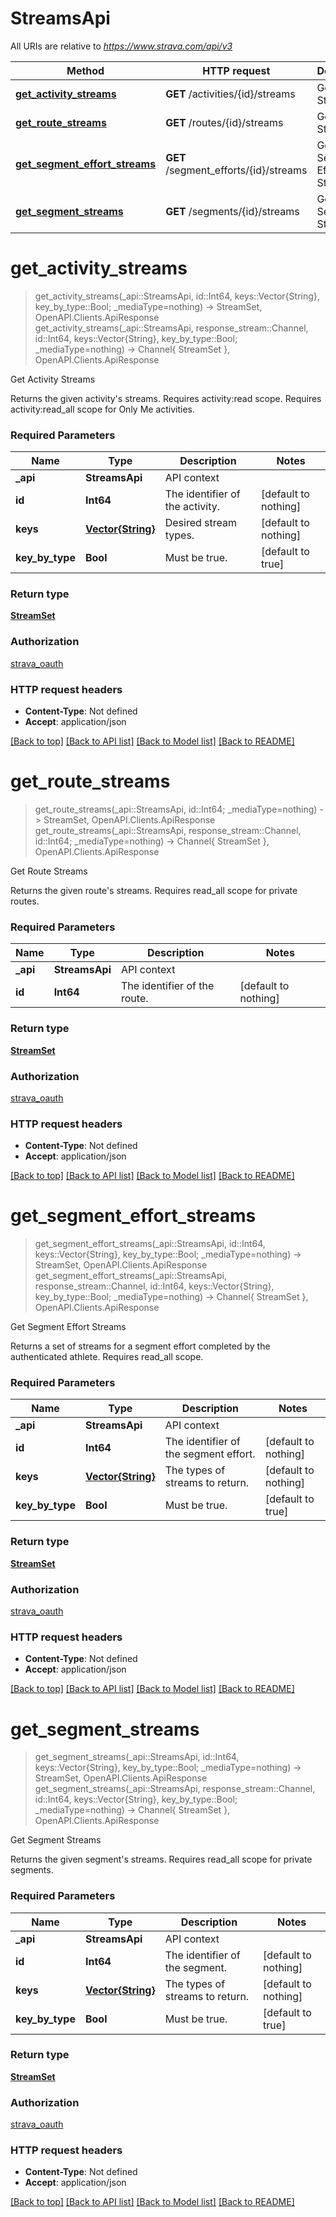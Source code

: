 # StreamsApi

All URIs are relative to *https://www.strava.com/api/v3*

Method | HTTP request | Description
------------- | ------------- | -------------
[**get_activity_streams**](StreamsApi.md#get_activity_streams) | **GET** /activities/{id}/streams | Get Activity Streams
[**get_route_streams**](StreamsApi.md#get_route_streams) | **GET** /routes/{id}/streams | Get Route Streams
[**get_segment_effort_streams**](StreamsApi.md#get_segment_effort_streams) | **GET** /segment_efforts/{id}/streams | Get Segment Effort Streams
[**get_segment_streams**](StreamsApi.md#get_segment_streams) | **GET** /segments/{id}/streams | Get Segment Streams


# **get_activity_streams**
> get_activity_streams(_api::StreamsApi, id::Int64, keys::Vector{String}, key_by_type::Bool; _mediaType=nothing) -> StreamSet, OpenAPI.Clients.ApiResponse <br/>
> get_activity_streams(_api::StreamsApi, response_stream::Channel, id::Int64, keys::Vector{String}, key_by_type::Bool; _mediaType=nothing) -> Channel{ StreamSet }, OpenAPI.Clients.ApiResponse

Get Activity Streams

Returns the given activity's streams. Requires activity:read scope. Requires activity:read_all scope for Only Me activities.

### Required Parameters

Name | Type | Description  | Notes
------------- | ------------- | ------------- | -------------
 **_api** | **StreamsApi** | API context | 
**id** | **Int64**| The identifier of the activity. | [default to nothing]
**keys** | [**Vector{String}**](String.md)| Desired stream types. | [default to nothing]
**key_by_type** | **Bool**| Must be true. | [default to true]

### Return type

[**StreamSet**](StreamSet.md)

### Authorization

[strava_oauth](../README.md#strava_oauth)

### HTTP request headers

 - **Content-Type**: Not defined
 - **Accept**: application/json

[[Back to top]](#) [[Back to API list]](../README.md#api-endpoints) [[Back to Model list]](../README.md#models) [[Back to README]](../README.md)

# **get_route_streams**
> get_route_streams(_api::StreamsApi, id::Int64; _mediaType=nothing) -> StreamSet, OpenAPI.Clients.ApiResponse <br/>
> get_route_streams(_api::StreamsApi, response_stream::Channel, id::Int64; _mediaType=nothing) -> Channel{ StreamSet }, OpenAPI.Clients.ApiResponse

Get Route Streams

Returns the given route's streams. Requires read_all scope for private routes.

### Required Parameters

Name | Type | Description  | Notes
------------- | ------------- | ------------- | -------------
 **_api** | **StreamsApi** | API context | 
**id** | **Int64**| The identifier of the route. | [default to nothing]

### Return type

[**StreamSet**](StreamSet.md)

### Authorization

[strava_oauth](../README.md#strava_oauth)

### HTTP request headers

 - **Content-Type**: Not defined
 - **Accept**: application/json

[[Back to top]](#) [[Back to API list]](../README.md#api-endpoints) [[Back to Model list]](../README.md#models) [[Back to README]](../README.md)

# **get_segment_effort_streams**
> get_segment_effort_streams(_api::StreamsApi, id::Int64, keys::Vector{String}, key_by_type::Bool; _mediaType=nothing) -> StreamSet, OpenAPI.Clients.ApiResponse <br/>
> get_segment_effort_streams(_api::StreamsApi, response_stream::Channel, id::Int64, keys::Vector{String}, key_by_type::Bool; _mediaType=nothing) -> Channel{ StreamSet }, OpenAPI.Clients.ApiResponse

Get Segment Effort Streams

Returns a set of streams for a segment effort completed by the authenticated athlete. Requires read_all scope.

### Required Parameters

Name | Type | Description  | Notes
------------- | ------------- | ------------- | -------------
 **_api** | **StreamsApi** | API context | 
**id** | **Int64**| The identifier of the segment effort. | [default to nothing]
**keys** | [**Vector{String}**](String.md)| The types of streams to return. | [default to nothing]
**key_by_type** | **Bool**| Must be true. | [default to true]

### Return type

[**StreamSet**](StreamSet.md)

### Authorization

[strava_oauth](../README.md#strava_oauth)

### HTTP request headers

 - **Content-Type**: Not defined
 - **Accept**: application/json

[[Back to top]](#) [[Back to API list]](../README.md#api-endpoints) [[Back to Model list]](../README.md#models) [[Back to README]](../README.md)

# **get_segment_streams**
> get_segment_streams(_api::StreamsApi, id::Int64, keys::Vector{String}, key_by_type::Bool; _mediaType=nothing) -> StreamSet, OpenAPI.Clients.ApiResponse <br/>
> get_segment_streams(_api::StreamsApi, response_stream::Channel, id::Int64, keys::Vector{String}, key_by_type::Bool; _mediaType=nothing) -> Channel{ StreamSet }, OpenAPI.Clients.ApiResponse

Get Segment Streams

Returns the given segment's streams. Requires read_all scope for private segments.

### Required Parameters

Name | Type | Description  | Notes
------------- | ------------- | ------------- | -------------
 **_api** | **StreamsApi** | API context | 
**id** | **Int64**| The identifier of the segment. | [default to nothing]
**keys** | [**Vector{String}**](String.md)| The types of streams to return. | [default to nothing]
**key_by_type** | **Bool**| Must be true. | [default to true]

### Return type

[**StreamSet**](StreamSet.md)

### Authorization

[strava_oauth](../README.md#strava_oauth)

### HTTP request headers

 - **Content-Type**: Not defined
 - **Accept**: application/json

[[Back to top]](#) [[Back to API list]](../README.md#api-endpoints) [[Back to Model list]](../README.md#models) [[Back to README]](../README.md)

